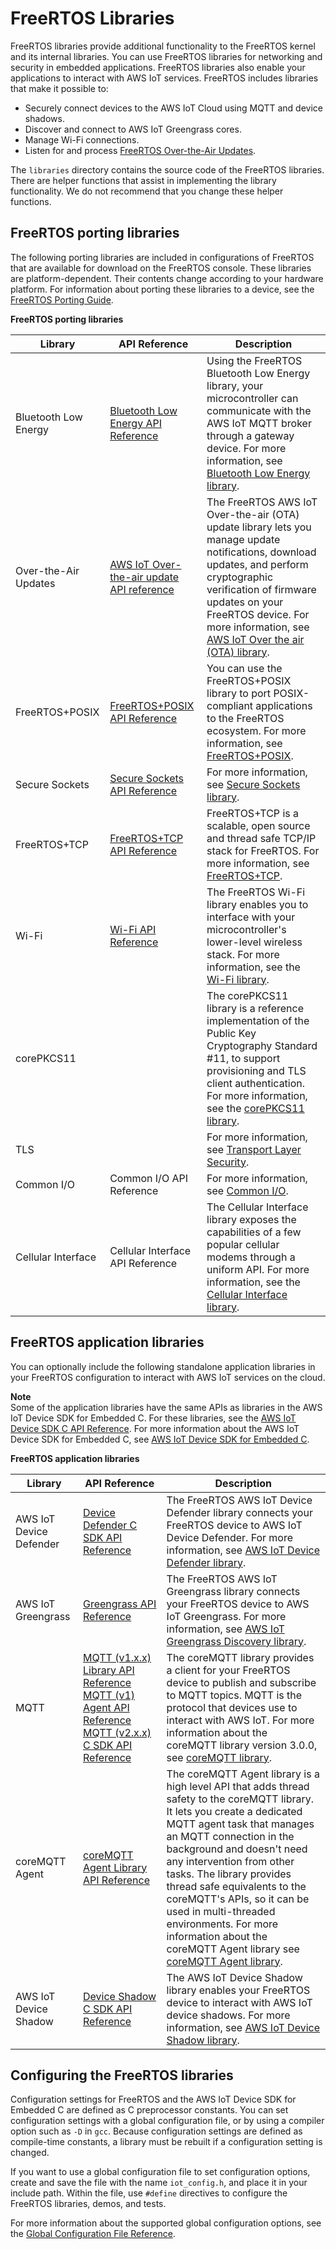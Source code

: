 # FreeRTOS Libraries<a name="dev-guide-freertos-libraries"></a>

FreeRTOS libraries provide additional functionality to the FreeRTOS kernel and its internal libraries\. You can use FreeRTOS libraries for networking and security in embedded applications\. FreeRTOS libraries also enable your applications to interact with AWS IoT services\. FreeRTOS includes libraries that make it possible to:
+ Securely connect devices to the AWS IoT Cloud using MQTT and device shadows\.
+ Discover and connect to AWS IoT Greengrass cores\.
+ Manage Wi\-Fi connections\.
+ Listen for and process [FreeRTOS Over\-the\-Air Updates](freertos-ota-dev.md)\.

The `libraries` directory contains the source code of the FreeRTOS libraries\. There are helper functions that assist in implementing the library functionality\. We do not recommend that you change these helper functions\.

## FreeRTOS porting libraries<a name="dev-guide-freertos-porting-libraries"></a>

The following porting libraries are included in configurations of FreeRTOS that are available for download on the FreeRTOS console\. These libraries are platform\-dependent\. Their contents change according to your hardware platform\. For information about porting these libraries to a device, see the [FreeRTOS Porting Guide](https://docs.aws.amazon.com/freertos/latest/portingguide/)\.


**FreeRTOS porting libraries**  

| Library | API Reference | Description | 
| --- | --- | --- | 
| Bluetooth Low Energy |  [Bluetooth Low Energy API Reference](https://docs.aws.amazon.com/freertos/latest/lib-ref/html2/ble/index.html)  | Using the FreeRTOS Bluetooth Low Energy library, your microcontroller can communicate with the AWS IoT MQTT broker through a gateway device\. For more information, see [Bluetooth Low Energy library](freertos-ble-library.md)\.  | 
| Over\-the\-Air Updates | [AWS IoT Over\-the\-air update API reference](https://docs.aws.amazon.com/embedded-csdk/latest/lib-ref/libraries/aws/ota-for-aws-iot-embedded-sdk/docs/doxygen/output/html/index.html) |  The FreeRTOS AWS IoT Over\-the\-air \(OTA\) update library lets you manage update notifications, download updates, and perform cryptographic verification of firmware updates on your FreeRTOS device\. For more information, see [AWS IoT Over the air \(OTA\) library](ota-update-library.md)\.  | 
| FreeRTOS\+POSIX | [FreeRTOS\+POSIX API Reference](https://freertos.org/Documentation/api-ref/POSIX/index.html) |  You can use the FreeRTOS\+POSIX library to port POSIX\-compliant applications to the FreeRTOS ecosystem\. For more information, see [FreeRTOS\+POSIX](https://freertos.org/FreeRTOS-Plus/FreeRTOS_Plus_POSIX/index.html)\.  | 
| Secure Sockets | [ Secure Sockets API Reference](https://docs.aws.amazon.com/freertos/latest/lib-ref/html2/secure_sockets/index.html) | For more information, see [Secure Sockets library](secure-sockets.md)\. | 
| FreeRTOS\+TCP | [ FreeRTOS\+TCP API Reference](https://freertos.org/FreeRTOS-Plus/FreeRTOS_Plus_TCP/FreeRTOS_TCP_API_Functions.html) |  FreeRTOS\+TCP is a scalable, open source and thread safe TCP/IP stack for FreeRTOS\. For more information, see [FreeRTOS\+TCP](https://freertos.org/FreeRTOS-Plus/FreeRTOS_Plus_TCP/index.html)\.   | 
| Wi\-Fi | [Wi\-Fi API Reference](https://docs.aws.amazon.com/freertos/latest/lib-ref/html2/wifi/index.html) |  The FreeRTOS Wi\-Fi library enables you to interface with your microcontroller's lower\-level wireless stack\. For more information, see the [Wi\-Fi library](freertos-wifi.md)\.  | 
| corePKCS11 |  |  The corePKCS11 library is a reference implementation of the Public Key Cryptography Standard \#11, to support provisioning and TLS client authentication\. For more information, see the [corePKCS11 library](security-pkcs.md)\.  | 
| TLS |  |  For more information, see [Transport Layer Security](security-tls.md)\.  | 
| Common I/O | Common I/O API Reference |  For more information, see [Common I/O](common-io.md)\.  | 
| Cellular Interface | Cellular Interface API Reference |  The Cellular Interface library exposes the capabilities of a few popular cellular modems through a uniform API\. For more information, see the [Cellular Interface library](cellular-interface.md)\.  | 

## FreeRTOS application libraries<a name="dev-guide-freertos-application-libraries"></a>

You can optionally include the following standalone application libraries in your FreeRTOS configuration to interact with AWS IoT services on the cloud\.

**Note**  
Some of the application libraries have the same APIs as libraries in the AWS IoT Device SDK for Embedded C\. For these libraries, see the [AWS IoT Device SDK C API Reference](https://docs.aws.amazon.com/freertos/latest/lib-ref/c-sdk/main/index.html)\. For more information about the AWS IoT Device SDK for Embedded C, see [AWS IoT Device SDK for Embedded C](c-sdk.md)\.


**FreeRTOS application libraries**  

| Library | API Reference | Description | 
| --- | --- | --- | 
| AWS IoT Device Defender |   [ Device Defender C SDK API Reference](https://docs.aws.amazon.com/embedded-csdk/latest/lib-ref/libraries/aws/device-defender-for-aws-iot-embedded-sdk/docs/doxygen/output/html/index.html)  |  The FreeRTOS AWS IoT Device Defender library connects your FreeRTOS device to AWS IoT Device Defender\. For more information, see [AWS IoT Device Defender library](afr-device-defender-library.md)\.  | 
| AWS IoT Greengrass | [ Greengrass API Reference](https://docs.aws.amazon.com/freertos/latest/lib-ref/html1/aws__greengrass__discovery_8h.html)  |  The FreeRTOS AWS IoT Greengrass library connects your FreeRTOS device to AWS IoT Greengrass\. For more information, see [AWS IoT Greengrass Discovery library](freertos-lib-gg-connectivity.md)\.  | 
| MQTT |  [ MQTT \(v1\.x\.x\) Library API Reference](https://docs.aws.amazon.com/freertos/latest/lib-ref/html1/aws__mqtt__lib_8h.html) [ MQTT \(v1\) Agent API Reference](https://docs.aws.amazon.com/freertos/latest/lib-ref/html1/aws__mqtt__agent_8h.html) [MQTT \(v2\.x\.x\) C SDK API Reference](https://docs.aws.amazon.com/freertos/latest/lib-ref/c-sdk/mqtt/index.html)  |  The coreMQTT library provides a client for your FreeRTOS device to publish and subscribe to MQTT topics\. MQTT is the protocol that devices use to interact with AWS IoT\.  For more information about the coreMQTT library version 3\.0\.0, see [coreMQTT library](coremqtt.md)\.  | 
| coreMQTT Agent |  [ coreMQTT Agent Library API Reference](https://docs.aws.amazon.com/freertos/latest/lib-ref/embedded-csdk/libraries/standard/coreMQTT-Agent/docs/doxygen/output/html/index.html)   |  The coreMQTT Agent library is a high level API that adds thread safety to the coreMQTT library\. It lets you create a dedicated MQTT agent task that manages an MQTT connection in the background and doesn't need any intervention from other tasks\. The library provides thread safe equivalents to the coreMQTT's APIs, so it can be used in multi\-threaded environments\. For more information about the coreMQTT Agent library see [coreMQTT Agent library](coremqtt-agent.md)\.  | 
| AWS IoT Device Shadow | [Device Shadow C SDK API Reference](https://docs.aws.amazon.com/freertos/latest/lib-ref/html1/aws__shadow_8h.html) |  The AWS IoT Device Shadow library enables your FreeRTOS device to interact with AWS IoT device shadows\. For more information, see [AWS IoT Device Shadow library](freertos-lib-cloud-shadows.md)\.  | 

## Configuring the FreeRTOS libraries<a name="lib-config"></a>

Configuration settings for FreeRTOS and the AWS IoT Device SDK for Embedded C are defined as C preprocessor constants\. You can set configuration settings with a global configuration file, or by using a compiler option such as `-D` in `gcc`\. Because configuration settings are defined as compile\-time constants, a library must be rebuilt if a configuration setting is changed\.

If you want to use a global configuration file to set configuration options, create and save the file with the name `iot_config.h`, and place it in your include path\. Within the file, use `#define` directives to configure the FreeRTOS libraries, demos, and tests\.

For more information about the supported global configuration options, see the [Global Configuration File Reference](https://docs.aws.amazon.com/freertos/latest/lib-ref/c-sdk/main/global_library_config.html#IOT_CONFIG_FILE)\.